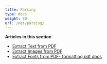 ```yaml
---
title: Parsing
type: docs
weight: 80
url: /net/parsing/
---
```

**Articles in this section**
- [Extract Text from PDF](/pdf/net/extract-text-from-pdf/)
- [Extract Images from PDF](/pdf/net/extract-images-from-the-pdf-file/)
- [Extract Fonts from PDF- formatting pdf docs](/pdf/net/extract-fonts-from-pdf/)
